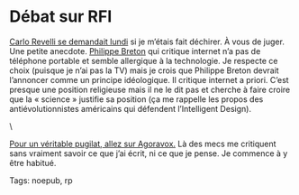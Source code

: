 # Débat sur RFI

[Carlo Revelli se demandait lundi](http://blog.tcrouzet.com/2007/01/22/internet-serait-une-ideologie/#comment-7964) si je m’étais fait déchirer. À vous de juger. Une petite anecdote. [Philippe Breton](http://blog.tcrouzet.com/2007/01/22/internet-serait-une-ideologie/) qui critique internet n’a pas de téléphone portable et semble allergique à la technologie. Je respecte ce choix (puisque je n’ai pas la TV) mais je crois que Philippe Breton devrait l’annoncer comme un principe idéologique. Il critique internet a priori. C’est presque une position religieuse mais il ne le dit pas et cherche à faire croire que la « science » justifie sa position (ça me rappelle les propos des antiévolutionnistes américains qui défendent l’Intelligent Design).

\

[Pour un véritable pugilat, allez sur Agoravox.](http://www.agoravox.fr/article.php3?id_article=18308) Là des mecs me critiquent sans vraiment savoir ce que j’ai écrit, ni ce que je pense. Je commence à y être habitué.

Tags: noepub, rp